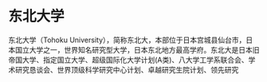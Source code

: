 # 东北大学

东北大学（Tohoku University），简称东北大，本部位于日本宫城县仙台市，日本国立大学之一，世界知名研究型大学，日本东北地方最高学府。东北大是日本旧帝国大学、指定国立大学、超级国际化大学计划(A类)、八大学工学系联合会、学术研究恳谈会、世界顶级科学研究中心计划、卓越研究生院计划、领先研究